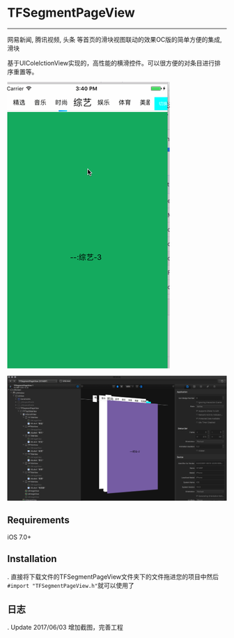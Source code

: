 # TFSegmentPageView

---
网易新闻, 腾讯视频, 头条 等首页的滑块视图联动的效果OC版的简单方便的集成, 滑块

基于UIColelctionView实现的，高性能的横滑控件。可以很方便的对条目进行排序重置等。

![图片1](./TFSegmentPageView/screenshot/001.gif)

![图片2](./TFSegmentPageView/screenshot/002.png)


## Requirements

iOS 7.0+

## Installation

. 直接将下载文件的TFSegmentPageView文件夹下的文件拖进您的项目中然后`#import "TFSegmentPageView.h"`就可以使用了

## 日志
. Update 2017/06/03 增加截图，完善工程
